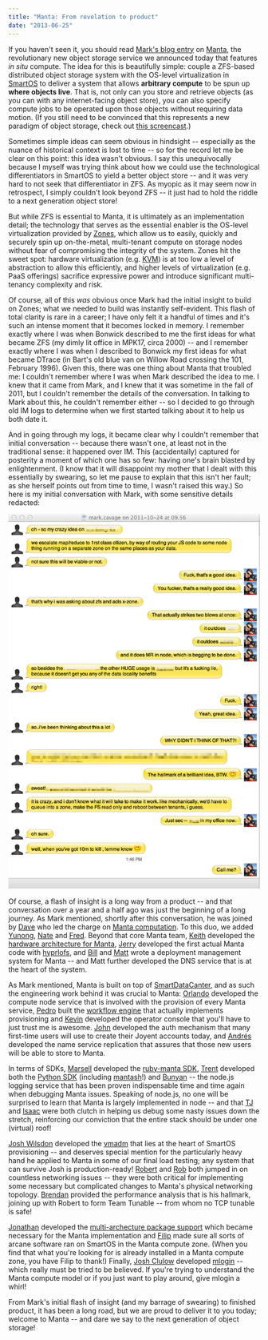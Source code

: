 ```yaml
---
title: "Manta: From revelation to product"
date: "2013-06-25"
---
```


If you haven't seen it, you should read [Mark's blog entry](http://www.joyent.com/blog/hello-manta-bringing-unix-to-big-data) on [Manta](http://www.joyent.com/products/manta), the revolutionary new object storage service we announced today that features _in situ_ compute. The idea for this is beautifully simple: couple a ZFS-based distributed object storage system with the OS-level virtualization in [SmartOS](http://smartos.org) to deliver a system that allows **arbitrary compute** to be spun up **where objects live**. That is, not only can you store and retrieve objects (as you can with any internet-facing object store), you can also specify compute jobs to be operated upon those objects without requiring data motion. (If you still need to be convinced that this represents a new paradigm of object storage, check out [this screencast](https://vimeo.com/68920633).)

Sometimes simple ideas can seem obvious in hindsight -- especially as the nuance of historical context is lost to time -- so for the record let me be clear on this point: this idea wasn't obvious. I say this unequivocally because I myself was trying think about how we could use the technological differentiators in SmartOS to yield a better object store -- and it was very hard to not seek that differentiator in ZFS. As myopic as it may seem now in retrospect, I simply couldn't look beyond ZFS -- it just had to hold the riddle to a next generation object store!

But while ZFS is essential to Manta, it is ultimately as an implementation detail; the technology that serves as the essential enabler is the OS-level virtualization provided by [Zones](http://wiki.smartos.org/display/DOC/Zones), which allow us to easily, quickly and securely spin up on-the-metal, multi-tenant compute on storage nodes without fear of compromising the integrity of the system. Zones hit the sweet spot: hardware virtualization (e.g. [KVM](http://wiki.smartos.org/display/DOC/KVM)) is at too low a level of abstraction to allow this efficiently, and higher levels of virtualization (e.g. PaaS offerings) sacrifice expressive power and introduce significant multi-tenancy complexity and risk.

Of course, all of this _was_ obvious once Mark had the initial insight to build on Zones; what we needed to build was instantly self-evident. This flash of total clarity is rare in a career; I have only felt it a handful of times and it's such an intense moment that it becomes locked in memory. I remember exactly where I was when Bonwick described to me the first ideas for what became ZFS (my dimly lit office in MPK17, circa 2000) -- and I remember exactly where I was when I described to Bonwick my first ideas for what became DTrace (in Bart's old blue van on Willow Road crossing the 101, February 1996). Given this, there was one thing about Manta that troubled me: I couldn't remember where I was when Mark described the idea to me. I knew that it came from Mark, and I knew that it was sometime in the fall of 2011, but I couldn't remember the details of the conversation. In talking to Mark about this, he couldn't remember either -- so I decided to go through old IM logs to determine when we first started talking about it to help us both date it.

And in going through my logs, it became clear why I couldn't remember that initial conversation -- because there wasn't one, at least not in the traditional sense: it happened over IM. This (accidentally) captured for posterity a moment of which one has so few: having one's brain blasted by enlightenment. (I know that it will disappoint my mother that I dealt with this essentially by swearing, so let me pause to explain that this isn't her fault; as she herself points out from time to time, I wasn't raised this way.) So here is my initial conversation with Mark, with some sensitive details redacted:

![](images/manta-cavage.png)

Of course, a flash of insight is a long way from a product -- and that conversation over a year and a half ago was just the beginning of a long journey. As Mark mentioned, shortly after this conversation, he was joined by [Dave](https://github.com/davepacheco) who led the charge on [Manta computation](http://dtrace.org/blogs/dap/2013/06/25/inside-manta-distributing-the-unix-shell/). To this duo, we added [Yunong](https://github.com/yunong), [Nate](https://github.com/nfitch) and [Fred](https://github.com/fkuo). Beyond that core Manta team, [Keith](https://github.com/wesolows) developed the [hardware architecture for Manta](http://dtrace.org/blogs/wesolows/2013/06/25/manta-what-lies-beneath/), [Jerry](https://github.com/jjelinek) developed the first actual Manta code with [hyprlofs](https://github.com/joyent/illumos-joyent/blob/master/usr/src/uts/common/fs/hyprlofs/hyprlofs_vfsops.c#L25-L63), and [Bill](https://github.com/pijewski) and [Matt](https://github.com/notmatt) wrote a deployment management system for Manta -- and Matt further developed the DNS service that is at the heart of the system.

As Mark mentioned, Manta is built on top of [SmartDataCanter](http://joyent.com/products/private-cloud), and as such the engineering work behind it was crucial to Manta: [Orlando](https://github.com/orlandov) developed the compute node service that is involved with the provision of every Manta service, [Pedro](https://github.com/kusor) built the [workflow engine](https://github.com/kusor/node-workflow) that actually implements provisioning and [Kevin](https://github.com/kevinykchan) developed the operator console that you'll have to just trust me is awesome. [John](https://github.com/JohnSonnenschein) developed the auth mechanism that many first-time users will use to create their Joyent accounts today, and [Andrés](https://github.com/cachafla) developed the name service replication that assures that those new users will be able to store to Manta.

In terms of SDKs, [Marsell](https://github.com/Marsell) developed the [ruby-manta SDK](https://github.com/joyent/ruby-manta), [Trent](https://github.com/trentm) developed both the [Python SDK](https://github.com/joyent/python-manta) (including [mantash](https://github.com/joyent/python-manta/blob/master/bin/mantash)!) and [Bunyan](https://github.com/trentm/node-bunyan) -- the node.js logging service that has been proven indispensable time and time again when debugging Manta issues. Speaking of node.js, no one will be surprised to learn that Manta is largely implemented in node -- and that [TJ](https://github.com/tjfontaine) and [Isaac](https://github.com/isaacs) were both clutch in helping us debug some nasty issues down the stretch, reinforcing our conviction that the entire stack should be under one (virtual) roof!

[Josh Wilsdon](https://github.com/joshwilsdon) developed the [vmadm](https://github.com/joyent/smartos-live/blob/master/src/vm/man/vmadm.1m.md) that lies at the heart of SmartOS provisioning -- and deserves special mention for the particularly heavy hand he applied to Manta in some of our final load testing; any system that can survive Josh is production-ready! [Robert](https://github.com/rmustacc) and [Rob](https://github.com/rgulewich) both jumped in on countless networking issues -- they were both critical for implementing some necessary but complicated changes to Manta's physical networking topology. [Brendan](http://dtrace.org/blogs/brendan) provided the performance analysis that is his hallmark, joining up with Robert to form Team Tunable -- from whom no TCP tunable is safe!

[Jonathan](http://www.perkin.org.uk/) developed the [multi-archecture package support](http://www.perkin.org.uk/posts/multiarch-package-support-in-smartos.html) which became necessary for the Manta implementation and [Filip](https://github.com/mamash/) made sure all sorts of arcane software ran on SmartOS in the Manta compute zone. (When you find that what you're looking for is already installed in a Manta compute zone, you have Filip to thank!) Finally, [Josh Clulow](https://github.com/jclulow) developed [mlogin](http://blog.sysmgr.org/2013/06/manta-mlogin.html) -- which really must be tried to be believed. If you're trying to understand the Manta compute model or if you just want to play around, give mlogin a whirl!

From Mark's initial flash of insight (and my barrage of swearing) to finished product, it has been a long road, but we are proud to deliver it to you today; welcome to Manta -- and dare we say to the next generation of object storage!
